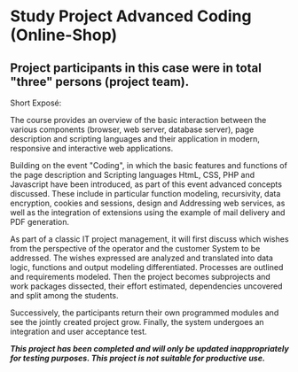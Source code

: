 # Study Project Advanced Coding (Online-Shop)
## Project participants in this case were in total "three" persons (project team).

Short Exposé:

The course provides an overview of the basic interaction between the various components (browser, web server, database server), page description and scripting languages ​​and their application in modern, responsive and interactive web applications.
 
Building on the event "Coding", in which the basic features and functions of the page description and
Scripting languages ​​HtmL, CSS, PHP and Javascript have been introduced, as part of this event advanced concepts
discussed. These include in particular function modeling, recursivity, data encryption, cookies and sessions, design and
Addressing web services, as well as the integration of extensions using the example of mail delivery and PDF generation.
 
As part of a classic IT project management, it will first discuss which wishes from the perspective of the operator and the customer
System to be addressed. The wishes expressed are analyzed and translated into data logic, functions and output modeling
differentiated. Processes are outlined and requirements modeled. Then the project becomes subprojects and work packages
dissected, their effort estimated, dependencies uncovered and split among the students.
 
Successively, the participants return their own programmed modules and see the jointly created project grow.
Finally, the system undergoes an integration and user acceptance test.

**_This project has been completed and will only be updated inappropriately for testing purposes.
This project is not suitable for productive use._**